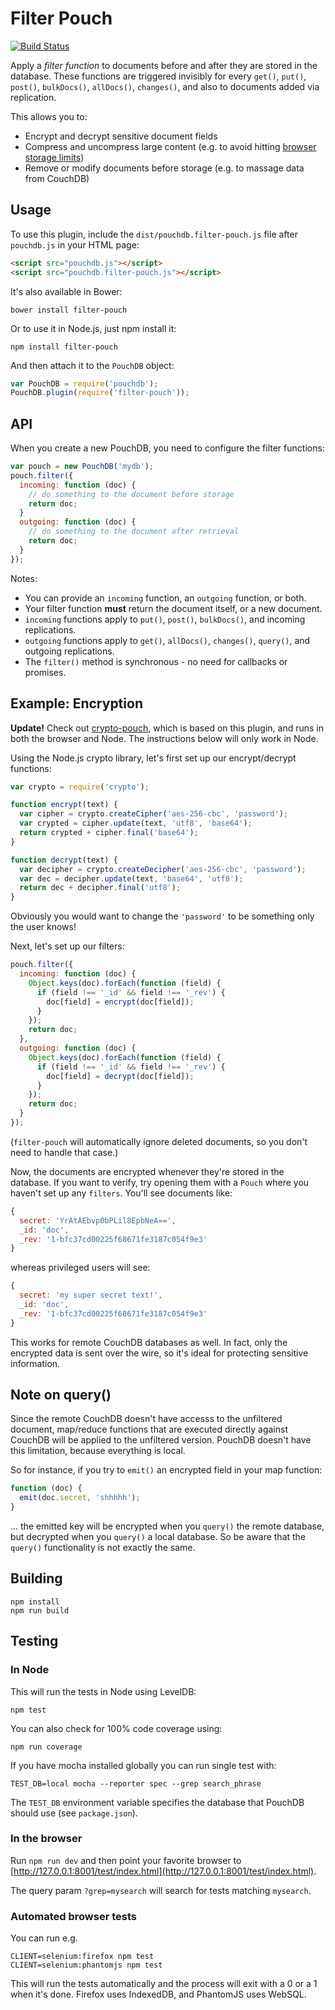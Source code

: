 Filter Pouch
=====

[![Build Status](https://travis-ci.org/nolanlawson/filter-pouch.svg)](https://travis-ci.org/nolanlawson/filter-pouch)

Apply a *filter function* to documents before and after they are stored in the database. These functions are triggered invisibly for every `get()`, `put()`, `post()`, `bulkDocs()`, `allDocs()`, `changes()`, and also to documents added via replication.

This allows you to:

* Encrypt and decrypt sensitive document fields
* Compress and uncompress large content (e.g. to avoid hitting [browser storage limits](http://pouchdb.com/faq.html#data_limits))
* Remove or modify documents before storage (e.g. to massage data from CouchDB)

Usage
----------

To use this plugin, include the `dist/pouchdb.filter-pouch.js` file after `pouchdb.js` in your HTML page:

```html
<script src="pouchdb.js"></script>
<script src="pouchdb.filter-pouch.js"></script>
```

It's also available in Bower:

```
bower install filter-pouch
```

Or to use it in Node.js, just npm install it:

```
npm install filter-pouch
```

And then attach it to the `PouchDB` object:

```js
var PouchDB = require('pouchdb');
PouchDB.plugin(require('filter-pouch'));
```

API
--------

When you create a new PouchDB, you need to configure the filter functions:

```js
var pouch = new PouchDB('mydb');
pouch.filter({
  incoming: function (doc) {
    // do something to the document before storage
    return doc;
  }
  outgoing: function (doc) {
    // do something to the document after retrieval
    return doc;
  }
});
```

Notes:

* You can provide an `incoming` function, an `outgoing` function, or both.
* Your filter function **must** return the document itself, or a new document.
* `incoming` functions apply to `put()`, `post()`, `bulkDocs()`, and incoming replications.
* `outgoing` functions apply to `get()`, `allDocs()`, `changes()`, `query()`, and outgoing replications.
* The `filter()` method is synchronous - no need for callbacks or promises.

Example: Encryption
----------

**Update!** Check out [crypto-pouch](https://github.com/calvinmetcalf/crypto-pouch), which is based on this plugin, and runs in both the browser and Node. The instructions below will only work in Node.

Using the Node.js crypto library, let's first set up our encrypt/decrypt functions:

```js
var crypto = require('crypto');

function encrypt(text) {
  var cipher = crypto.createCipher('aes-256-cbc', 'password');
  var crypted = cipher.update(text, 'utf8', 'base64');
  return crypted + cipher.final('base64');
}

function decrypt(text) {
  var decipher = crypto.createDecipher('aes-256-cbc', 'password');
  var dec = decipher.update(text, 'base64', 'utf8');
  return dec + decipher.final('utf8');
}
```

Obviously you would want to change the `'password'` to be something only the user knows!

Next, let's set up our filters:

```js
pouch.filter({
  incoming: function (doc) {
    Object.keys(doc).forEach(function (field) {
      if (field !== '_id' && field !== '_rev') {
        doc[field] = encrypt(doc[field]);
      }
    });
    return doc;
  },
  outgoing: function (doc) {
    Object.keys(doc).forEach(function (field) {
      if (field !== '_id' && field !== '_rev') {
        doc[field] = decrypt(doc[field]);
      }
    });
    return doc;
  }
});
```

(`filter-pouch` will automatically ignore deleted documents, so you don't need to handle that case.)

Now, the documents are encrypted whenever they're stored in the database. If you want to verify, try opening them with a `Pouch` where you haven't set up any `filters`.  You'll see documents like:

```js
{
  secret: 'YrAtAEbvp0bPLil8EpbNeA==',
  _id: 'doc',
  _rev: '1-bfc37cd00225f68671fe3187c054f9e3'
}
```

whereas privileged users will see:

```js
{
  secret: 'my super secret text!',
  _id: 'doc',
  _rev: '1-bfc37cd00225f68671fe3187c054f9e3'
}
```

This works for remote CouchDB databases as well.  In fact, only the encrypted data is sent over the wire, so it's ideal for protecting sensitive information.

Note on query()
---------

Since the remote CouchDB doesn't have accesss to the unfiltered document, map/reduce functions that are executed directly against CouchDB will be applied to the unfiltered version. PouchDB doesn't have this limitation, because everything is local.

So for instance, if you try to `emit()` an encrypted field in your map function:

```js
function (doc) {
  emit(doc.secret, 'shhhhh');
}
```

... the emitted key will be encrypted when you `query()` the remote database, but decrypted when you `query()` a local database. So be aware that the `query()` functionality is not exactly the same.

Building
----
    npm install
    npm run build


Testing
----

### In Node

This will run the tests in Node using LevelDB:

    npm test
    
You can also check for 100% code coverage using:

    npm run coverage

If you have mocha installed globally you can run single test with:
```
TEST_DB=local mocha --reporter spec --grep search_phrase
```

The `TEST_DB` environment variable specifies the database that PouchDB should use (see `package.json`).

### In the browser

Run `npm run dev` and then point your favorite browser to [http://127.0.0.1:8001/test/index.html](http://127.0.0.1:8001/test/index.html).

The query param `?grep=mysearch` will search for tests matching `mysearch`.

### Automated browser tests

You can run e.g.

    CLIENT=selenium:firefox npm test
    CLIENT=selenium:phantomjs npm test

This will run the tests automatically and the process will exit with a 0 or a 1 when it's done. Firefox uses IndexedDB, and PhantomJS uses WebSQL.

